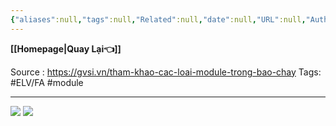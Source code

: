 ```yaml
---
{"aliases":null,"tags":null,"Related":null,"date":null,"URL":null,"Author":null,"dg-publish":true,"image":null,"permalink":"/Electric Engineer/ELV/Báo cháy -Fire alarm system/Các loại module trong báo cháy/","dgPassFrontmatter":true,"noteIcon":"2","created":"2024-02-29T09:58:33.202+07:00","updated":"2024-03-13T10:53:06.629+07:00"}
---
```


**[[Homepage\|Quay Lại👈]]**

Source : https://gvsi.vn/tham-khao-cac-loai-module-trong-bao-chay
Tags: #ELV/FA #module 

---
![](https://i.imgur.com/2E1W0Ow.png)
![](https://i.imgur.com/zRAsyi6.png)
